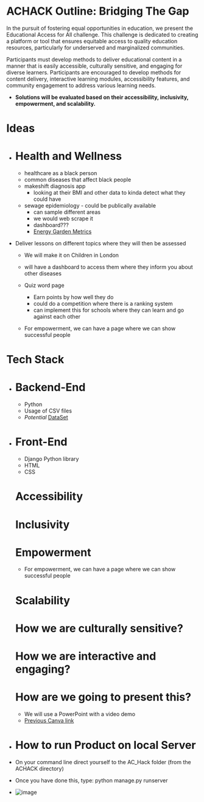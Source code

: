 # ACHACK Outline: Bridging The Gap

In the pursuit of fostering equal opportunities in education, we present the Educational Access for All challenge. This challenge is dedicated to creating a platform or tool that ensures equitable access to quality education resources, particularly for underserved and marginalized communities.

Participants must develop methods to deliver educational content in a manner that is easily accessible, culturally sensitive, and engaging for diverse learners. Participants are encouraged to develop methods for content delivery, interactive learning modules, accessibility features, and community engagement to address various learning needs.

- **Solutions will be evaluated based on their accessibility, inclusivity, empowerment, and scalability.**


# Ideas

- # Health and Wellness
  - healthcare as a black person
  - common diseases that affect black people
  - makeshift diagnosis app
     - looking at their BMI and other data to kinda detect what they could have
  - sewage epidemiology - could be publically available
     - can sample different areas
     - we would web scrape it
     - dashboard???
     - [Energy Garden Metrics](https://energygardenmetric.org.uk/)

- Deliver lessons on different topics where they will then be assessed
  - We will make it on Children in London

  - will have a dashboard to access them where they inform you about other diseases

  - Quiz word page
    - Earn points by how well they do
    - could do a competition where there is a ranking system
    - can implement this for schools where they can learn and go against each other
   
  - For empowerment, we can have a page where we can show successful people

 # Tech Stack

- # Backend-End
  - Python
  - Usage of CSV files
  - *Potential* [DataSet](https://data.world/)

  
- # Front-End
  - Django Python library
  - HTML
  - CSS
 
  # **Accessibility**
  
  # **Inclusivity**
  
  # **Empowerment**
  - For empowerment, we can have a page where we can show successful people
    
  # **Scalability**

  # How we are culturally sensitive?

  # How we are interactive and engaging?

  # How are we going to present this?

  - We will use a PowerPoint with a video demo
  - [Previous Canva link](https://imperiallondon-my.sharepoint.com/:p:/g/personal/sn722_ic_ac_uk/EWCnLTfz_wpHvEkAL1zCA7AB5Km2uu1KwsAmaAcpXr2Eig?e=vmKMH6)



- # How to run Product on local Server
- On your command line direct yourself to the AC_Hack folder (from the ACHACK directory)
- Once you have done this, type: python manage.py runserver
- ![image](https://github.com/Nimosteve88/ACHACK/assets/85235717/b7febf05-3987-4ee7-95f9-e5367b605363)

